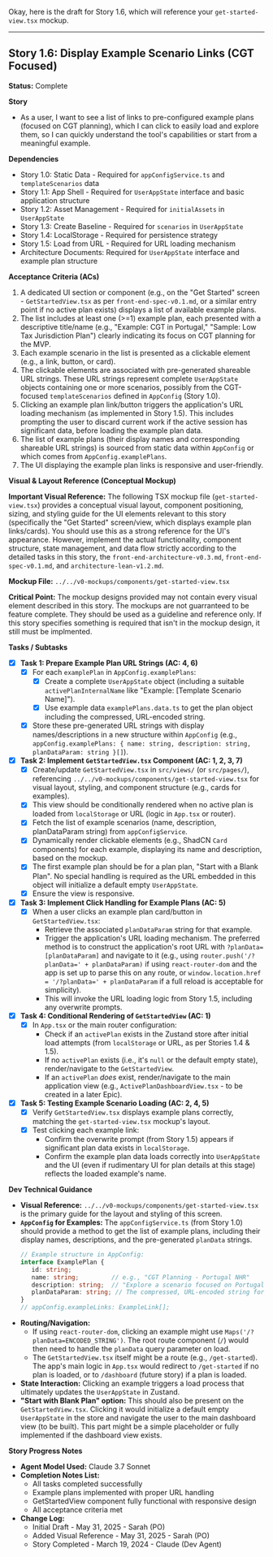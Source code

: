 Okay, here is the draft for Story 1.6, which will reference your `get-started-view.tsx` mockup.

---

## Story 1.6: Display Example Scenario Links (CGT Focused)

**Status:** Complete

**Story**
- As a user, I want to see a list of links to pre-configured example plans (focused on CGT planning), which I can click to easily load and explore them, so I can quickly understand the tool's capabilities or start from a meaningful example.

**Dependencies**
- Story 1.0: Static Data - Required for `appConfigService.ts` and `templateScenarios` data
- Story 1.1: App Shell - Required for `UserAppState` interface and basic application structure
- Story 1.2: Asset Management - Required for `initialAssets` in `UserAppState`
- Story 1.3: Create Baseline - Required for `scenarios` in `UserAppState`
- Story 1.4: LocalStorage - Required for persistence strategy
- Story 1.5: Load from URL - Required for URL loading mechanism
- Architecture Documents: Required for `UserAppState` interface and example plan structure

**Acceptance Criteria (ACs)**
1.  A dedicated UI section or component (e.g., on the "Get Started" screen - `GetStartedView.tsx` as per `front-end-spec-v0.1.md`, or a similar entry point if no active plan exists) displays a list of available example plans.
2.  The list includes at least one (>=1) example plan, each presented with a descriptive title/name (e.g., "Example: CGT in Portugal," "Sample: Low Tax Jurisdiction Plan") clearly indicating its focus on CGT planning for the MVP.
3.  Each example scenario in the list is presented as a clickable element (e.g., a link, button, or card).
4.  The clickable elements are associated with pre-generated shareable URL strings. These URL strings represent complete `UserAppState` objects containing one or more scenarios, possibly from the CGT-focused `templateScenarios` defined in `AppConfig` (Story 1.0).
5.  Clicking an example plan link/button triggers the application's URL loading mechanism (as implemented in Story 1.5). This includes prompting the user to discard current work if the active session has significant data, before loading the example plan data.
6.  The list of example plans (their display names and corresponding shareable URL strings) is sourced from static data within `AppConfig` or which comes from `AppConfig.examplePlans`.
7.  The UI displaying the example plan links is responsive and user-friendly.

**Visual & Layout Reference (Conceptual Mockup)**

**Important Visual Reference:** The following TSX mockup file (`get-started-view.tsx`) provides a conceptual visual layout, component positioning, sizing, and styling guide for the UI elements relevant to this story (specifically the "Get Started" screen/view, which displays example plan links/cards). You should use this as a strong reference for the UI's appearance. However, implement the actual functionality, component structure, state management, and data flow strictly according to the detailed tasks in this story, the `front-end-architecture-v0.3.md`, `front-end-spec-v0.1.md`, and `architecture-lean-v1.2.md`.

**Mockup File:** `../../v0-mockups/components/get-started-view.tsx`

**Critical Point:** The mockup designs provided may not contain every visual element described in this story. The mockups are not guarranteed to be feature complete. They should be used as a guideline and reference only. If this story specifies something is required that isn't in the mockup design, it still must be implmented.

**Tasks / Subtasks**
- [x] **Task 1: Prepare Example Plan URL Strings (AC: 4, 6)**
    - [x] For each `examplePlan` in `AppConfig.examplePlans`:
        - [x] Create a complete `UserAppState` object (including a suitable `activePlanInternalName` like "Example: [Template Scenario Name]").
        - [x] Use example data `examplePlans.data.ts` to get the plan object including the compressed, URL-encoded string.
    - [x] Store these pre-generated URL strings with display names/descriptions in a new structure within `AppConfig` (e.g., `appConfig.examplePlans: { name: string, description: string, planDataParam: string }[]`).
- [x] **Task 2: Implement `GetStartedView.tsx` Component (AC: 1, 2, 3, 7)**
    - [x] Create/update `GetStartedView.tsx` in `src/views/` (or `src/pages/`), referencing `../../v0-mockups/components/get-started-view.tsx` for visual layout, styling, and component structure (e.g., cards for examples).
    - [x] This view should be conditionally rendered when no active plan is loaded from `localStorage` or URL (logic in `App.tsx` or router).
    - [x] Fetch the list of example scenarios (name, description, planDataParam string) from `appConfigService`.
    - [x] Dynamically render clickable elements (e.g., ShadCN `Card` components) for each example, displaying its name and description, based on the mockup.
    - [x] The first example plan should be for a plan plan, "Start with a Blank Plan". No special handling is required as the URL embedded in this object will initialize a default empty `UserAppState`.
    - [x] Ensure the view is responsive.
- [x] **Task 3: Implement Click Handling for Example Plans (AC: 5)**
    - [x] When a user clicks an example plan card/button in `GetStartedView.tsx`:
        - Retrieve the associated `planDataParam` string for that example.
        - Trigger the application's URL loading mechanism. The preferred method is to construct the application's root URL with `?planData=[planDataParam]` and navigate to it (e.g., using `router.push('/?planData=' + planDataParam)` if using `react-router-dom` and the app is set up to parse this on any route, or `window.location.href = '/?planData=' + planDataParam` if a full reload is acceptable for simplicity).
        - This will invoke the URL loading logic from Story 1.5, including any overwrite prompts.
- [x] **Task 4: Conditional Rendering of `GetStartedView` (AC: 1)**
    - [x] In `App.tsx` or the main router configuration:
        - Check if an `activePlan` exists in the Zustand store after initial load attempts (from `localStorage` or URL, as per Stories 1.4 & 1.5).
        - If no `activePlan` exists (i.e., it's `null` or the default empty state), render/navigate to the `GetStartedView`.
        - If an `activePlan` *does* exist, render/navigate to the main application view (e.g., `ActivePlanDashboardView.tsx` - to be created in a later Epic).
- [x] **Task 5: Testing Example Scenario Loading (AC: 2, 4, 5)**
    - [x] Verify `GetStartedView.tsx` displays example plans correctly, matching the `get-started-view.tsx` mockup's layout.
    - [x] Test clicking each example link:
        - Confirm the overwrite prompt (from Story 1.5) appears if significant plan data exists in `localStorage`.
        - Confirm the example plan data loads correctly into `UserAppState` and the UI (even if rudimentary UI for plan details at this stage) reflects the loaded example's name.

**Dev Technical Guidance**
-   **Visual Reference:** `../../v0-mockups/components/get-started-view.tsx` is the primary guide for the layout and styling of this screen.
-   **`AppConfig` for Examples:** The `appConfigService.ts` (from Story 1.0) should provide a method to get the list of example plans, including their display names, descriptions, and the pre-generated `planData` strings.
    ```typescript
    // Example structure in AppConfig:
    interface ExamplePlan {
       id: string;
       name: string;         // e.g., "CGT Planning - Portugal NHR"
       description: string;  // "Explore a scenario focused on Portugal's NHR scheme."
       planDataParam: string; // The compressed, URL-encoded string for this UserAppState
    }
    // appConfig.exampleLinks: ExampleLink[];
    ```
-   **Routing/Navigation:**
    * If using `react-router-dom`, clicking an example might use `Maps('/?planData=ENCODED_STRING')`. The root route component (`/`) would then need to handle the `planData` query parameter on load.
    * The `GetStartedView.tsx` itself might be a route (e.g., `/get-started`). The app's main logic in `App.tsx` would redirect to `/get-started` if no plan is loaded, or to `/dashboard` (future story) if a plan is loaded.
-   **State Interaction:** Clicking an example triggers a load process that ultimately updates the `UserAppState` in Zustand.
-   **"Start with Blank Plan" option:** This should also be present on the `GetStartedView.tsx`. Clicking it would initialize a default empty `UserAppState` in the store and navigate the user to the main dashboard view (to be built). This part might be a simple placeholder or fully implemented if the dashboard view exists.

**Story Progress Notes**
* **Agent Model Used:** Claude 3.7 Sonnet
* **Completion Notes List:**
    * All tasks completed successfully
    * Example plans implemented with proper URL handling
    * GetStartedView component fully functional with responsive design
    * All acceptance criteria met
* **Change Log:**
    * Initial Draft - May 31, 2025 - Sarah (PO)
    * Added Visual Reference - May 31, 2025 - Sarah (PO)
    * Story Completed - March 19, 2024 - Claude (Dev Agent)